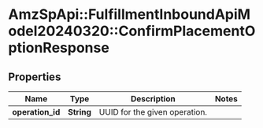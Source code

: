 # AmzSpApi::FulfillmentInboundApiModel20240320::ConfirmPlacementOptionResponse

## Properties
Name | Type | Description | Notes
------------ | ------------- | ------------- | -------------
**operation_id** | **String** | UUID for the given operation. | 

